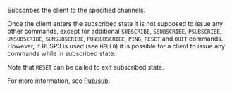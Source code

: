 Subscribes the client to the specified channels.

Once the client enters the subscribed state it is not supposed to issue any
other commands, except for additional `SUBSCRIBE`, `SSUBSCRIBE`, `PSUBSCRIBE`, `UNSUBSCRIBE`, `SUNSUBSCRIBE`, 
`PUNSUBSCRIBE`, `PING`, `RESET` and `QUIT` commands.
However, if RESP3 is used (see `HELLO`) it is possible for a client to issue any commands while in subscribed state.

Note that `RESET` can be called to exit subscribed state.

For more information, see [Pub/sub](../topics/pubsub.md).

